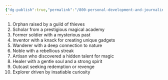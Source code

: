 ```yaml
---
{"dg-publish":true,"permalink":"/800-personal-development-and-journaling/810-hermit-gaming/games-in-development/the-world-of-elysara/characters/character-creation-tables/character-background/"}
---
```


1. Orphan raised by a guild of thieves
2. Scholar from a prestigious magical academy
3. Former soldier with a mysterious past
4. Inventor with a knack for creating unique gadgets
5. Wanderer with a deep connection to nature
6. Noble with a rebellious streak
7. Artisan who discovered a hidden talent for magic
8. Healer with a gentle soul and a strong spirit
9. Outcast seeking redemption or revenge
10. Explorer driven by insatiable curiosity